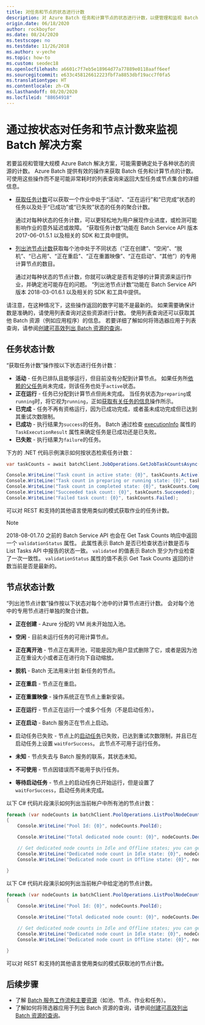 ```yaml
---
title: 对任务和节点的状态进行计数
description: 对 Azure Batch 任务和计算节点的状态进行计数，以便管理和监视 Batch 解决方案。
origin.date: 06/18/2020
author: rockboyfor
ms.date: 08/24/2020
ms.testscope: no
ms.testdate: 11/26/2018
ms.author: v-yeche
ms.topic: how-to
ms.custom: seodec18
ms.openlocfilehash: a6601c7f7eb5e18964d77a77889e0118aaff6eef
ms.sourcegitcommit: e633c458126612223fbf7a8853dbf19acc7f0fa5
ms.translationtype: HT
ms.contentlocale: zh-CN
ms.lasthandoff: 08/20/2020
ms.locfileid: "88654918"
---
```

# <a name="monitor-batch-solutions-by-counting-tasks-and-nodes-by-state"></a>通过按状态对任务和节点计数来监视 Batch 解决方案

若要监视和管理大规模 Azure Batch 解决方案，可能需要确定处于各种状态的资源的计数。 Azure Batch 提供有效的操作来获取 Batch 任务和计算节点的计数。 可使用这些操作而不是可能非常耗时的列表查询来返回大型任务或节点集合的详细信息。

- [获取任务计数](https://docs.microsoft.com/rest/api/batchservice/job/gettaskcounts)可以获取一个作业中处于“活动”、“正在运行”和“已完成”状态的任务以及处于“已成功”或“已失败”状态的任务的聚合计数。 

    通过对每种状态的任务计数，可以更轻松地为用户展现作业进度，或检测可能影响作业的意外延迟或故障。 “获取任务计数”功能在 Batch Service API 版本 2017-06-01.5.1 以及相关的 SDK 和工具中提供。

- [列出池节点计数](https://docs.microsoft.com/rest/api/batchservice/account/listpoolnodecounts)获取每个池中处于不同状态（“正在创建”、“空闲”、“脱机”、“已占用”、“正在重启”、“正在重置映像”、“正在启动”、“其他”）的专用计算节点的数目。

    <!--Not Available on FEATURE low-priority-->

    通过对每种状态的节点计数，你就可以确定是否有足够的计算资源来运行作业，并确定池可能存在的问题。 “列出池节点计数”功能在 Batch Service API 版本 2018-03-01.6.1 以及相关的 SDK 和工具中提供。

请注意，在这种情况下，这些操作返回的数字可能不是最新的。 如果需要确保计数是准确的，请使用列表查询对这些资源进行计数。 使用列表查询还可以获取其他 Batch 资源（例如应用程序）的信息。 若要详细了解如何将筛选器应用于列表查询，请参阅[创建可高效列出 Batch 资源的查询](batch-efficient-list-queries.md)。

## <a name="task-state-counts"></a>任务状态计数

“获取任务计数”操作按以下状态进行任务计数：

- **活动** - 任务已排队且能够运行，但目前没有分配到计算节点。 如果任务所[依赖的父任务](batch-task-dependencies.md)尚未完成，则该任务也处于`active`状态。 
- **正在运行** - 任务已分配到计算节点但尚未完成。 当任务状态为`preparing`或`running`时，将它视为`running`，正如[获取有关任务的信息](https://docs.microsoft.com/rest/api/batchservice/task/get)操作所示。
- **已完成** - 任务不再有资格运行，因为已成功完成，或者虽未成功完成但已达到其重试次数限制。 
- **已成功** - 执行结果为`success`的任务。 Batch 通过检查 [executionInfo](https://docs.microsoft.com/rest/api/batchservice/task/get) 属性的 `TaskExecutionResult` 属性来确定任务是已成功还是已失败。
- **已失败** - 执行结果为`failure`的任务。

下方的 .NET 代码示例演示如何按状态检索任务计数：

```csharp
var taskCounts = await batchClient.JobOperations.GetJobTaskCountsAsync("job-1");

Console.WriteLine("Task count in active state: {0}", taskCounts.Active);
Console.WriteLine("Task count in preparing or running state: {0}", taskCounts.Running);
Console.WriteLine("Task count in completed state: {0}", taskCounts.Completed);
Console.WriteLine("Succeeded task count: {0}", taskCounts.Succeeded);
Console.WriteLine("Failed task count: {0}", taskCounts.Failed);
```

可以对 REST 和支持的其他语言使用类似的模式获取作业的任务计数。 

> [!NOTE]
> 2018-08-01.7.0 之前的 Batch Service API 也会在 Get Task Counts 响应中返回一个 `validationStatus` 属性。 此属性表示 Batch 是否已检查状态计数是否与 List Tasks API 中报告的状态一致。 `validated` 的值表示 Batch 至少为作业检查了一次一致性。 `validationStatus` 属性的值不表示 Get Task Counts 返回的计数当前是否是最新的。

## <a name="node-state-counts"></a>节点状态计数

“列出池节点计数”操作按以下状态对每个池中的计算节点进行计数。 会对每个池中的专用节点进行单独的聚合计数。

<!--Not Available on FEATURE low-priority-->

- **正在创建** - Azure 分配的 VM 尚未开始加入池。
- **空闲** - 目前未运行任务的可用计算节点。
- **正在离开池** - 节点正在离开池，可能是因为用户显式删除了它，或者是因为池正在重设大小或者正在进行向下自动缩放。
- **脱机** - Batch 无法用来计划 新任务的节点。

    <!--Not Available on FEATURE Preempted-->
    
- **正在重启** - 节点正在重启。
- **正在重置映像** - 操作系统正在节点上重新安装。
- **正在运行** - 节点正在运行一个或多个任务（不是启动任务）。
- **正在启动** - Batch 服务正在节点上启动。 
- 启动任务已失败 - 节点上的[启动任务](https://docs.microsoft.com/rest/api/batchservice/pool/add#starttask)已失败，已达到重试次数限制，并且已在启动任务上设置 `waitForSuccess`。 此节点不可用于运行任务。
- **未知** - 节点失去与 Batch 服务的联系，其状态未知。
- **不可使用** - 节点因错误而不能用于执行任务。
- **等待启动任务** - 节点上的启动任务已开始运行，但是设置了 `waitForSuccess`，启动任务尚未完成。

以下 C# 代码片段演示如何列出当前帐户中所有池的节点计数：

<!--MOONCAKE CUSTOMIZE: REMOVE low-priority feature-->

```csharp
foreach (var nodeCounts in batchClient.PoolOperations.ListPoolNodeCounts())
{
    Console.WriteLine("Pool Id: {0}", nodeCounts.PoolId);

    Console.WriteLine("Total dedicated node count: {0}", nodeCounts.Dedicated.Total);

    // Get dedicated node counts in Idle and Offline states; you can get additional states.
    Console.WriteLine("Dedicated node count in Idle state: {0}", nodeCounts.Dedicated.Idle);
    Console.WriteLine("Dedicated node count in Offline state: {0}", nodeCounts.Dedicated.Offline);

}
```

<!--MOONCAKE CUSTOMIZE: REMOVE low-priority feature-->

以下 C# 代码片段演示如何列出当前帐户中给定池的节点计数。

```csharp
foreach (var nodeCounts in batchClient.PoolOperations.ListPoolNodeCounts(new ODATADetailLevel(filterClause: "poolId eq 'testpool'")))
{
    Console.WriteLine("Pool Id: {0}", nodeCounts.PoolId);

    Console.WriteLine("Total dedicated node count: {0}", nodeCounts.Dedicated.Total);

    // Get dedicated node counts in Idle and Offline states; you can get additional states.
    Console.WriteLine("Dedicated node count in Idle state: {0}", nodeCounts.Dedicated.Idle);
    Console.WriteLine("Dedicated node count in Offline state: {0}", nodeCounts.Dedicated.Offline);

}
```

可以对 REST 和支持的其他语言使用类似的模式获取池的节点计数。

## <a name="next-steps"></a>后续步骤

- 了解 [Batch 服务工作流和主要资源](batch-service-workflow-features.md)（如池、节点、作业和任务）。
- 了解如何将筛选器应用于列出 Batch 资源的查询，请参阅[创建可高效列出 Batch 资源的查询](batch-efficient-list-queries.md)。

<!-- Update_Description: update meta properties, wording update, update link -->